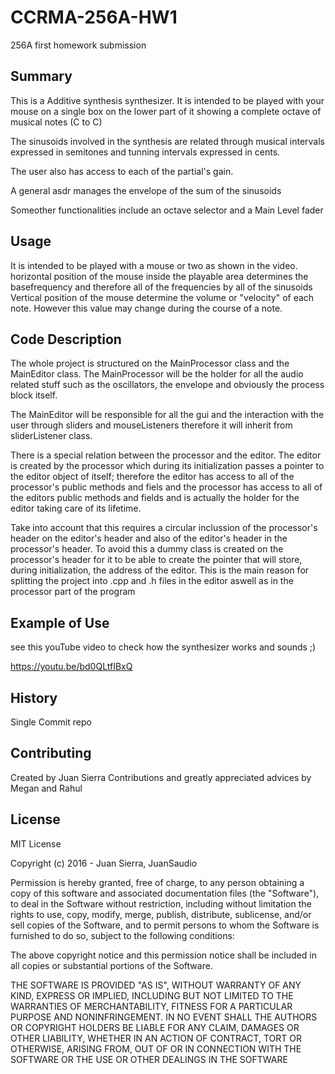 # CCRMA-256A-HW1
256A first homework submission


## Summary

This is a Additive synthesis synthesizer.
It is intended to be played with your mouse on a single box on the lower part of it showing a complete octave of musical notes (C to C)

The sinusoids involved in the synthesis are related through musical intervals expressed in semitones and
tunning intervals expressed in cents.

The user also has access to each of the partial's gain.

A general asdr manages the envelope of the sum of the sinusoids

Someother functionalities include an octave selector and a Main Level fader

## Usage

It is intended to be played with a mouse or two as shown in the video.
horizontal position of the mouse inside the playable area determines the basefrequency and therefore all of the frequencies by all of the sinusoids
Vertical position of the mouse determine the volume or "velocity" of each note. However this value may change during the course of a note.

## Code Description

The whole project is structured on the MainProcessor class and the MainEditor class.
The MainProcessor will be the holder for all the audio related stuff such as the oscillators, the envelope and obviously the  process block itself.

The MainEditor will be responsible for all the gui and the interaction with the user through sliders and mouseListeners
therefore it will inherit from sliderListener class.

There is a special relation between the processor and the editor.
The editor is created by the processor which during its initialization passes a pointer to the editor object of itself;
therefore the editor has access to all of the processor's public methods and fiels and the processor has access to all of
the editors public methods and fields and is actually the holder for the editor taking care of its lifetime.

Take into account that this requires a circular inclussion of the processor's header on the  editor's header and also of the editor's header in the processor's header. To avoid this a dummy class is created on the processor's header for it to be able to create the pointer that will store, during initialization, the address of the editor. This is the main reason for splitting the project into .cpp and .h files in the editor aswell as in the processor part of the program

## Example of Use

see this youTube video to check how the synthesizer works and sounds ;)

https://youtu.be/bd0QLtfIBxQ


## History

Single Commit repo

## Contributing

Created by Juan Sierra
Contributions and greatly appreciated advices by Megan and Rahul

## License

MIT License

Copyright (c) 2016 - Juan Sierra, JuanSaudio

Permission is hereby granted, free of charge, to any person obtaining a copy
of this software and associated documentation files (the "Software"), to deal
in the Software without restriction, including without limitation the rights
to use, copy, modify, merge, publish, distribute, sublicense, and/or sell
copies of the Software, and to permit persons to whom the Software is
furnished to do so, subject to the following conditions:

The above copyright notice and this permission notice shall be included in all
copies or substantial portions of the Software.

THE SOFTWARE IS PROVIDED "AS IS", WITHOUT WARRANTY OF ANY KIND, EXPRESS OR
IMPLIED, INCLUDING BUT NOT LIMITED TO THE WARRANTIES OF MERCHANTABILITY,
FITNESS FOR A PARTICULAR PURPOSE AND NONINFRINGEMENT. IN NO EVENT SHALL THE
AUTHORS OR COPYRIGHT HOLDERS BE LIABLE FOR ANY CLAIM, DAMAGES OR OTHER
LIABILITY, WHETHER IN AN ACTION OF CONTRACT, TORT OR OTHERWISE, ARISING FROM,
OUT OF OR IN CONNECTION WITH THE SOFTWARE OR THE USE OR OTHER DEALINGS IN THE
SOFTWARE
